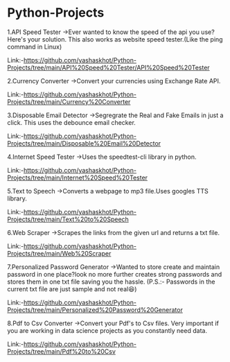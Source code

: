 # Python-Projects

1.API Speed Tester
->Ever wanted to know the speed of the api you use? Here's your solution.
  This also works as website speed tester.(Like the ping command in Linux)

Link:-https://github.com/yashaskhot/Python-Projects/tree/main/API%20Speed%20Tester/API%20Speed%20Tester

2.Currency Converter
->Convert your currencies using Exchange Rate API.

Link:-https://github.com/yashaskhot/Python-Projects/tree/main/Currency%20Converter

3.Disposable Email Detector
->Segregrate the Real and Fake Emails in just a click. This uses the debounce email checker.

Link:-https://github.com/yashaskhot/Python-Projects/tree/main/Disposable%20Email%20Detector

4.Internet Speed Tester
->Uses the speedtest-cli library in python.

Link:-https://github.com/yashaskhot/Python-Projects/tree/main/Internet%20Speed%20Tester

5.Text to Speech
->Converts a webpage to mp3 file.Uses googles TTS library.

Link:-https://github.com/yashaskhot/Python-Projects/tree/main/Text%20to%20Speech

6.Web Scraper
->Scrapes the links from the given url and returns a txt file.

Link:-https://github.com/yashaskhot/Python-Projects/tree/main/Web%20Scraper

7.Personalized Password Generator
->Wanted to store create and maintain password in one place?look no more further creates strong passwords and stores them in one txt file saving you the hassle.
(P.S.:- Passwords in the current txt file are just sample and not real😆)


Link:-https://github.com/yashaskhot/Python-Projects/tree/main/Personalized%20Password%20Generator

8.Pdf to Csv Converter
->Convert your Pdf's to Csv files. Very important if you are working in data science projects as you constantly need data.

Link:-https://github.com/yashaskhot/Python-Projects/tree/main/Pdf%20to%20Csv
